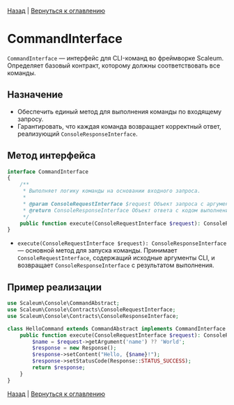 [Назад](../application.md) | [Вернуться к оглавлению](../../../index.md)
# CommandInterface

`CommandInterface` — интерфейс для CLI-команд во фреймворке Scaleum. Определяет базовый контракт, которому должны соответствовать все команды.

## Назначение

- Обеспечить единый метод для выполнения команды по входящему запросу.
- Гарантировать, что каждая команда возвращает корректный ответ, реализующий `ConsoleResponseInterface`.

## Метод интерфейса

```php
interface CommandInterface
{
    /**
     * Выполняет логику команды на основании входного запроса.
     *
     * @param ConsoleRequestInterface $request Объект запроса с аргументами и опциями
     * @return ConsoleResponseInterface Объект ответа с кодом выполнения и выводом
     */
    public function execute(ConsoleRequestInterface $request): ConsoleResponseInterface;
}
```

- `execute(ConsoleRequestInterface $request): ConsoleResponseInterface` — основной метод для запуска команды. Принимает `ConsoleRequestInterface`, содержащий исходные аргументы CLI, и возвращает `ConsoleResponseInterface` с результатом выполнения.

## Пример реализации

```php
use Scaleum\Console\CommandAbstract;
use Scaleum\Console\Contracts\ConsoleRequestInterface;
use Scaleum\Console\Contracts\ConsoleResponseInterface;

class HelloCommand extends CommandAbstract implements CommandInterface {
    public function execute(ConsoleRequestInterface $request): ConsoleResponseInterface {
        $name = $request->getArgument('name') ?? 'World';
        $response = new Response();
        $response->setContent("Hello, {$name}!");
        $response->setStatusCode(Response::STATUS_SUCCESS);
        return $response;
    }
}
```
[Назад](../application.md) | [Вернуться к оглавлению](../../../index.md)

